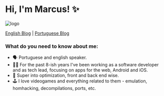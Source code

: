 # Hi, I'm Marcus! ✨

![logo](https://github.com/pmarcus93/pmarcus93/assets/6492177/111cca79-c1e6-433c-8785-0383f4a33d5b)

[English Blog](https://marcuspereira.com) | [Portuguese Blog](https://marcuspereira.com/pt-BR)

### What do you need to know about me:

- 🗣️ Portuguese and english speaker.
- 👨‍💻 For the past 8-ish years I've been working as a software developer and as tech lead, focusing on apps for the web, Android and iOS. 
- 👀 Super into optimization, front and back end wise.
- 🕹️ I love videogames and everything related to them - emulation, homhacking, decompilations, ports, etc.
